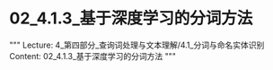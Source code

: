 # 02_4.1.3_基于深度学习的分词方法

"""
Lecture: 4_第四部分_查询词处理与文本理解/4.1_分词与命名实体识别
Content: 02_4.1.3_基于深度学习的分词方法
"""

